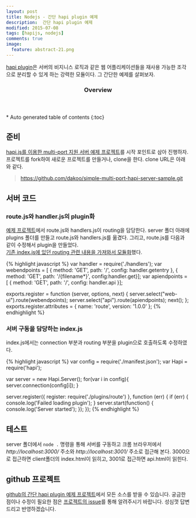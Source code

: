 ```yaml
---
layout: post
title: Nodejs - 간단 hapi plugin 예제
description:  간단 hapi plugin 예제
modified: 2015-07-08
tags: [hapijs, nodejs]
comments: true
image:
  feature: abstract-21.png
---
```


[hapi plugin](http://hapijs.com/tutorials/plugins)은 서버의 비지니스 로직과 같은 웹 어플리케이션들을 재사용 가능한 조각으로 분리할 수 있게 하는 강력한 모듈이다. 그 간단한 예제를 살펴보자. 

<section id="table-of-contents" class="toc">
  <header>
    <h3>Overview</h3>
  </header>
<div id="drawer" markdown="1">
*  Auto generated table of contents
{:toc}
</div>
</section><!-- /#table-of-contents -->

## 준비 

[hapi.js를 이용한 multi-port 지원 서버 예제 프로젝트](https://github.com/dakoo/simple-multi-port-hapi-server-sample)를 시작 포인트로 삼아 진행하자. 프로젝트를 fork하여 새로운 프로젝트를 만들거나, clone을 한다. clone URL은 아래와 같다.

>https://github.com/dakoo/simple-multi-port-hapi-server-sample.git
 
## 서버 코드

### route.js와 handler.js의 plugin화 

[예제 프로젝트](https://github.com/dakoo/simple-multi-port-hapi-server-sample)에서 route.js와 handlers.js이 routing을 담당한다. server 폴더 아래에 plugins 폴더를 만들고 route.js와 handlers.js를 옮겼다. 그리고, route.js를 다음과 같이 수정해서 plugin을 만들었다.   
<u>기존 index.js에 있던 routing 관련 내용을 가져와서 모듈화</u>했다. 
    
{% highlight javascript %}
var handler = require('./handlers');
var webendpoints = [
    { method: 'GET', path: '/', config: handler.getentry },
    { method: 'GET', path: '/{filename*}', config:handler.get}];
var apiendpoints = [
    { method: 'GET', path: '/', config: handler.api }];

exports.register = function (server, options, next) {
    server.select("web-ui").route(webendpoints);
    server.select("api").route(apiendpoints);
    next();
};
exports.register.attributes = {
    name: 'route',
    version: '1.0.0'
};
{% endhighlight %}

### 서버 구동을 담당하는 index.js

index.js에서는 connection 부분과 routing 부분을 plugin으로 호출하도록 수정하였다.   

{% highlight javascript %}
var config = require('./manifest.json');
var Hapi = require('hapi');

var server = new Hapi.Server();
for(var i in config){
    server.connection(config[i]);
}

server.register({
        register: require('./plugins/route')
    }, function (err) {
        if (err) {
            console.log('Failed loading plugin');
        }
        server.start(function() {
            console.log('Server started');
        });
});
{% endhighlight %}

## 테스트

server 폴더에서 `node .` 명령을 통해 서버를 구동하고 크롬 브라우저에서 *http://localhost:3000/* 주소와 *http://localhost:3001/* 주소로 접근해 본다.
3000으로 접근하면 client폴더의 index.html이 읽히고, 3001로 접근하면 api.html이 읽힌다.  

## github 프로젝트 

[github의 간단 hapi plugin 예제 프로젝트](https://github.com/dakoo/simple-hapi-plugin-sample)에서 모든 소스를 받을 수 있습니다. 
궁금한 점이나 수정이 필요한 점은 [프로젝트의 issue](https://github.com/dakoo/simple-hapi-plugin-sample/issues)를 통해 알려주시기 바랍니다. 성심껏 답변드리고 반영하겠습니다. 
